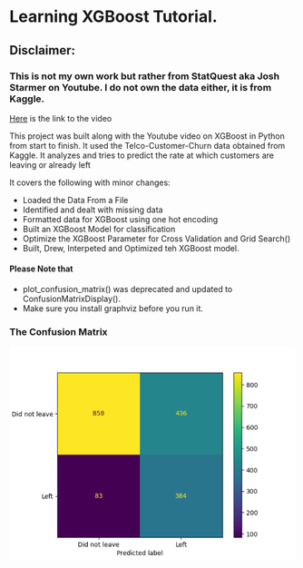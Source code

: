 # Learning XGBoost Tutorial.
## Disclaimer:
### This is not my own work but rather from StatQuest aka Josh Starmer on Youtube. I do not own the data either, it is from Kaggle.

[Here](https://www.youtube.com/watch?v=GrJP9FLV3FE&ab_channel=StatQuestwithJoshStarmer) is the link to the video

This project was built along with the Youtube video on XGBoost in Python from start to finish.
It used the Telco-Customer-Churn data obtained from Kaggle. It analyzes and tries to predict the rate at which customers are leaving or already left

It covers the following with minor changes:
* Loaded the Data From a File
* Identified and dealt with missing data
* Formatted data for XGBoost using one hot encoding
* Built an XGBoost Model for classification
* Optimize the XGBoost Parameter for Cross Validation and Grid Search()
* Built, Drew, Interpeted and Optimized teh XGBoost model.

#### Please Note that
* plot_confusion_matrix() was deprecated and updated to ConfusionMatrixDisplay().
* Make sure you install graphviz before you run it.

### The Confusion Matrix 
![Confusion Matrix for the XGBoost Model](/Images/confusion_matrix.png)
